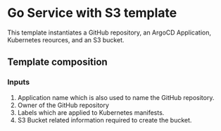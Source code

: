 # Go Service with S3 template

This template instantiates a GitHub repository, an ArgoCD Application, Kubernetes reources, and an S3 bucket.

## Template composition

### Inputs

  1. Application name which is also used to name the GitHub repository.
  2. Owner of the GitHub repository
  3. Labels which are applied to Kubernetes manifests.
  4. S3 Bucket related information required to create the bucket.
